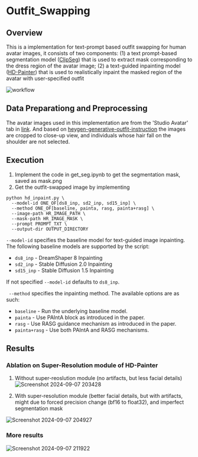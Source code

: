 # Outfit_Swapping

## Overview
This is a implementation for text-prompt based outfit swapping for human avatar images, it consists of two components: (1) a text prompt-based segmentation model ([ClipSeg](https://github.com/timojl/clipseg)) that is used to extract mask corresponding to the dress region of the avatar image; (2) a text-guided inpainting model ([HD-Painter](https://github.com/Picsart-AI-Research/HD-Painter)) that is used to realistically inpaint the masked region of the avatar with user-specified outfit 

![workflow](https://github.com/user-attachments/assets/db2f26dd-ef61-4289-a2c8-bc83c64903cf)

## Data Preparationg and Preprocessing
The avatar images used in this implementation are from the 'Studio Avatar' tab in [link](https://app.heygen.com/avatars). And based on [heygen-generative-outfit-instruction](https://help.heygen.com/en/articles/8181925-heygen-generative-outfit-instructions) the images are cropped to close-up view, and individuals whose hair fall on the shoulder are not selected.

## Execution
1. Implement the code in get_seg.ipynb to get the segmentation mask, saved as mask.png
2. Get the outfit-swapped image by implementing

```
python hd_inpaint.py \
  --model-id ONE_OF[ds8_inp, sd2_inp, sd15_inp] \
  --method ONE_OF[baseline, painta, rasg, painta+rasg] \
  --image-path HR_IMAGE_PATH \
  --mask-path HR_IMAGE_MASK \
  --prompt PROMPT_TXT \
  --output-dir OUTPUT_DIRECTORY
```
`--model-id` specifies the baseline model for text-guided image inpainting. The following baseline models are supported by the script:
- `ds8_inp` - DreamShaper 8 Inpainting
- `sd2_inp` - Stable Diffusion 2.0 Inpainting
- `sd15_inp` - Stable Diffusion 1.5 Inpainting

If not specified `--model-id` defaults to `ds8_inp`.

` --method` specifies the inpainting method. The available options are as such:
- `baseline` - Run the underlying baseline model.
- `painta` - Use PAIntA block as introduced in the paper.
- `rasg` - Use RASG guidance mechanism as introduced in the paper.
- `painta+rasg` - Use both PAIntA and RASG mechanisms.

## Results
### Ablation on Super-Resolution module of HD-Painter
1. Without super-reoslution module (no artifacts, but less facial details)
![Screenshot 2024-09-07 203428](https://github.com/user-attachments/assets/d40f4efd-7fb2-4f0a-a8a9-b7a4a71fc4d0)

2. With super-resolution module (better facial details, but with artifacts, might due to forced precision change (bf16 to float32), and imperfect segmentation mask

![Screenshot 2024-09-07 204927](https://github.com/user-attachments/assets/3a4c68bd-63a6-46f5-ad25-1adbcde06dc1)


### More results
![Screenshot 2024-09-07 211922](https://github.com/user-attachments/assets/0727bcad-d8a8-4208-9ae6-1b2dc9f0b7ed)
